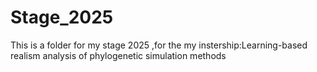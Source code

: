 # Stage_2025
This is a folder for my stage 2025 ,for the my instership:Learning-based realism analysis of phylogenetic simulation methods
